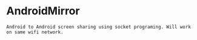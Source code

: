 # AndroidMirror
    Android to Android screen sharing using socket programing. Will work on same wifi network.
